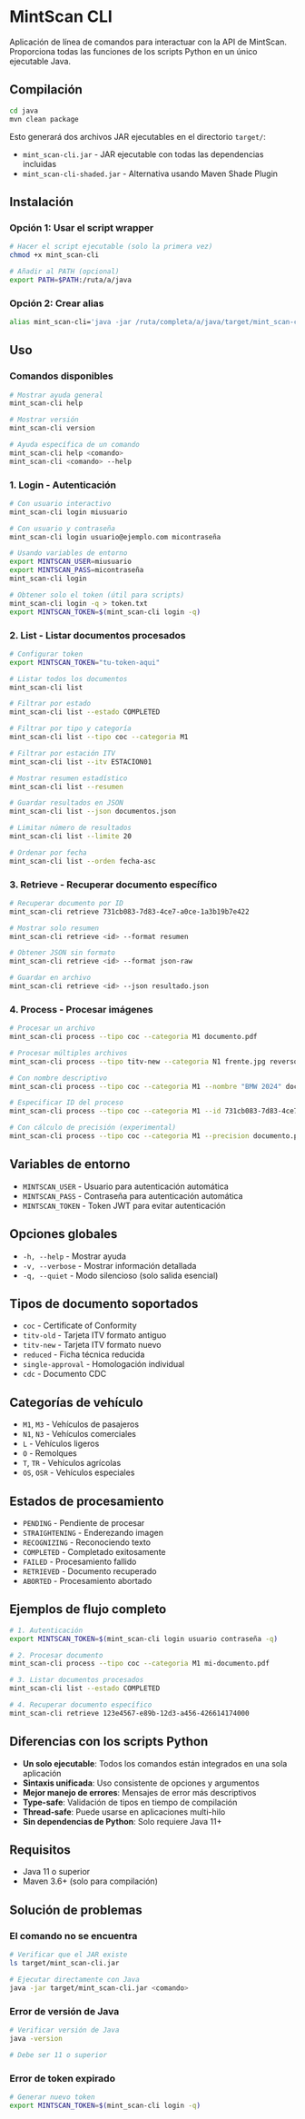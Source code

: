# MintScan CLI

Aplicación de línea de comandos para interactuar con la API de MintScan. Proporciona todas las funciones de los scripts Python en un único ejecutable Java.

## Compilación

```bash
cd java
mvn clean package
```

Esto generará dos archivos JAR ejecutables en el directorio `target/`:
- `mint_scan-cli.jar` - JAR ejecutable con todas las dependencias incluidas
- `mint_scan-cli-shaded.jar` - Alternativa usando Maven Shade Plugin

## Instalación

### Opción 1: Usar el script wrapper

```bash
# Hacer el script ejecutable (solo la primera vez)
chmod +x mint_scan-cli

# Añadir al PATH (opcional)
export PATH=$PATH:/ruta/a/java
```

### Opción 2: Crear alias

```bash
alias mint_scan-cli='java -jar /ruta/completa/a/java/target/mint_scan-cli.jar'
```

## Uso

### Comandos disponibles

```bash
# Mostrar ayuda general
mint_scan-cli help

# Mostrar versión
mint_scan-cli version

# Ayuda específica de un comando
mint_scan-cli help <comando>
mint_scan-cli <comando> --help
```

### 1. Login - Autenticación

```bash
# Con usuario interactivo
mint_scan-cli login miusuario

# Con usuario y contraseña
mint_scan-cli login usuario@ejemplo.com micontraseña

# Usando variables de entorno
export MINTSCAN_USER=miusuario
export MINTSCAN_PASS=micontraseña
mint_scan-cli login

# Obtener solo el token (útil para scripts)
mint_scan-cli login -q > token.txt
export MINTSCAN_TOKEN=$(mint_scan-cli login -q)
```

### 2. List - Listar documentos procesados

```bash
# Configurar token
export MINTSCAN_TOKEN="tu-token-aqui"

# Listar todos los documentos
mint_scan-cli list

# Filtrar por estado
mint_scan-cli list --estado COMPLETED

# Filtrar por tipo y categoría
mint_scan-cli list --tipo coc --categoria M1

# Filtrar por estación ITV
mint_scan-cli list --itv ESTACION01

# Mostrar resumen estadístico
mint_scan-cli list --resumen

# Guardar resultados en JSON
mint_scan-cli list --json documentos.json

# Limitar número de resultados
mint_scan-cli list --limite 20

# Ordenar por fecha
mint_scan-cli list --orden fecha-asc
```

### 3. Retrieve - Recuperar documento específico

```bash
# Recuperar documento por ID
mint_scan-cli retrieve 731cb083-7d83-4ce7-a0ce-1a3b19b7e422

# Mostrar solo resumen
mint_scan-cli retrieve <id> --format resumen

# Obtener JSON sin formato
mint_scan-cli retrieve <id> --format json-raw

# Guardar en archivo
mint_scan-cli retrieve <id> --json resultado.json
```

### 4. Process - Procesar imágenes

```bash
# Procesar un archivo
mint_scan-cli process --tipo coc --categoria M1 documento.pdf

# Procesar múltiples archivos
mint_scan-cli process --tipo titv-new --categoria N1 frente.jpg reverso.jpg

# Con nombre descriptivo
mint_scan-cli process --tipo coc --categoria M1 --nombre "BMW 2024" doc.pdf

# Especificar ID del proceso
mint_scan-cli process --tipo coc --categoria M1 --id 731cb083-7d83-4ce7-a0ce-1a3b19b7e422 imagen.jpg

# Con cálculo de precisión (experimental)
mint_scan-cli process --tipo coc --categoria M1 --precision documento.pdf
```

## Variables de entorno

- `MINTSCAN_USER` - Usuario para autenticación automática
- `MINTSCAN_PASS` - Contraseña para autenticación automática
- `MINTSCAN_TOKEN` - Token JWT para evitar autenticación

## Opciones globales

- `-h, --help` - Mostrar ayuda
- `-v, --verbose` - Mostrar información detallada
- `-q, --quiet` - Modo silencioso (solo salida esencial)

## Tipos de documento soportados

- `coc` - Certificate of Conformity
- `titv-old` - Tarjeta ITV formato antiguo
- `titv-new` - Tarjeta ITV formato nuevo
- `reduced` - Ficha técnica reducida
- `single-approval` - Homologación individual
- `cdc` - Documento CDC

## Categorías de vehículo

- `M1`, `M3` - Vehículos de pasajeros
- `N1`, `N3` - Vehículos comerciales
- `L` - Vehículos ligeros
- `O` - Remolques
- `T`, `TR` - Vehículos agrícolas
- `OS`, `OSR` - Vehículos especiales

## Estados de procesamiento

- `PENDING` - Pendiente de procesar
- `STRAIGHTENING` - Enderezando imagen
- `RECOGNIZING` - Reconociendo texto
- `COMPLETED` - Completado exitosamente
- `FAILED` - Procesamiento fallido
- `RETRIEVED` - Documento recuperado
- `ABORTED` - Procesamiento abortado

## Ejemplos de flujo completo

```bash
# 1. Autenticación
export MINTSCAN_TOKEN=$(mint_scan-cli login usuario contraseña -q)

# 2. Procesar documento
mint_scan-cli process --tipo coc --categoria M1 mi-documento.pdf

# 3. Listar documentos procesados
mint_scan-cli list --estado COMPLETED

# 4. Recuperar documento específico
mint_scan-cli retrieve 123e4567-e89b-12d3-a456-426614174000
```

## Diferencias con los scripts Python

- **Un solo ejecutable**: Todos los comandos están integrados en una sola aplicación
- **Sintaxis unificada**: Uso consistente de opciones y argumentos
- **Mejor manejo de errores**: Mensajes de error más descriptivos
- **Type-safe**: Validación de tipos en tiempo de compilación
- **Thread-safe**: Puede usarse en aplicaciones multi-hilo
- **Sin dependencias de Python**: Solo requiere Java 11+

## Requisitos

- Java 11 o superior
- Maven 3.6+ (solo para compilación)

## Solución de problemas

### El comando no se encuentra

```bash
# Verificar que el JAR existe
ls target/mint_scan-cli.jar

# Ejecutar directamente con Java
java -jar target/mint_scan-cli.jar <comando>
```

### Error de versión de Java

```bash
# Verificar versión de Java
java -version

# Debe ser 11 o superior
```

### Error de token expirado

```bash
# Generar nuevo token
export MINTSCAN_TOKEN=$(mint_scan-cli login -q)
```